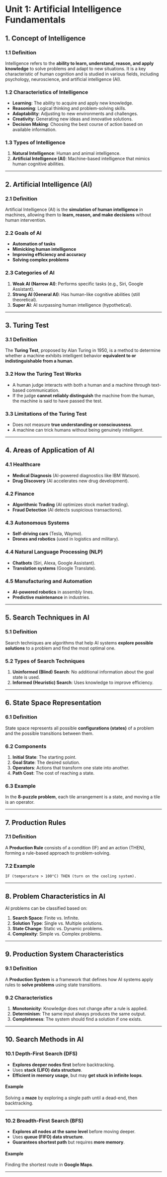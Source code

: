 # **Unit 1: Artificial Intelligence Fundamentals**

## **1. Concept of Intelligence**

### **1.1 Definition**

Intelligence refers to the **ability to learn, understand, reason, and apply knowledge** to solve problems and adapt to new situations. It is a key characteristic of human cognition and is studied in various fields, including psychology, neuroscience, and artificial intelligence (AI).

### **1.2 Characteristics of Intelligence**

- **Learning**: The ability to acquire and apply new knowledge.
- **Reasoning**: Logical thinking and problem-solving skills.
- **Adaptability**: Adjusting to new environments and challenges.
- **Creativity**: Generating new ideas and innovative solutions.
- **Decision Making**: Choosing the best course of action based on available information.

### **1.3 Types of Intelligence**

1. **Natural Intelligence**: Human and animal intelligence.
2. **Artificial Intelligence (AI)**: Machine-based intelligence that mimics human cognitive abilities.

---

## **2. Artificial Intelligence (AI)**

### **2.1 Definition**

Artificial Intelligence (AI) is the **simulation of human intelligence** in machines, allowing them to **learn, reason, and make decisions** without human intervention.

### **2.2 Goals of AI**

- **Automation of tasks**
- **Mimicking human intelligence**
- **Improving efficiency and accuracy**
- **Solving complex problems**

### **2.3 Categories of AI**

1. **Weak AI (Narrow AI)**: Performs specific tasks (e.g., Siri, Google Assistant).
2. **Strong AI (General AI)**: Has human-like cognitive abilities (still theoretical).
3. **Super AI**: AI surpassing human intelligence (hypothetical).

---

## **3. Turing Test**

### **3.1 Definition**

The **Turing Test**, proposed by Alan Turing in 1950, is a method to determine whether a machine exhibits intelligent behavior **equivalent to or indistinguishable from a human**.

### **3.2 How the Turing Test Works**

- A human judge interacts with both a human and a machine through text-based communication.
- If the judge **cannot reliably distinguish** the machine from the human, the machine is said to have passed the test.

### **3.3 Limitations of the Turing Test**

- Does not measure **true understanding or consciousness**.
- A machine can trick humans without being genuinely intelligent.

---

## **4. Areas of Application of AI**

### **4.1 Healthcare**

- **Medical Diagnosis** (AI-powered diagnostics like IBM Watson).
- **Drug Discovery** (AI accelerates new drug development).

### **4.2 Finance**

- **Algorithmic Trading** (AI optimizes stock market trading).
- **Fraud Detection** (AI detects suspicious transactions).

### **4.3 Autonomous Systems**

- **Self-driving cars** (Tesla, Waymo).
- **Drones and robotics** (used in logistics and military).

### **4.4 Natural Language Processing (NLP)**

- **Chatbots** (Siri, Alexa, Google Assistant).
- **Translation systems** (Google Translate).

### **4.5 Manufacturing and Automation**

- **AI-powered robotics** in assembly lines.
- **Predictive maintenance** in industries.

---

## **5. Search Techniques in AI**

### **5.1 Definition**

Search techniques are algorithms that help AI systems **explore possible solutions** to a problem and find the most optimal one.

### **5.2 Types of Search Techniques**

1. **Uninformed (Blind) Search**: No additional information about the goal state is used.
2. **Informed (Heuristic) Search**: Uses knowledge to improve efficiency.

---

## **6. State Space Representation**

### **6.1 Definition**

State space represents all possible **configurations (states)** of a problem and the possible transitions between them.

### **6.2 Components**

1. **Initial State**: The starting point.
2. **Goal State**: The desired solution.
3. **Operators**: Actions that transform one state into another.
4. **Path Cost**: The cost of reaching a state.

### **6.3 Example**

In the **8-puzzle problem**, each tile arrangement is a state, and moving a tile is an operator.

---

## **7. Production Rules**

### **7.1 Definition**

A **Production Rule** consists of a condition (IF) and an action (THEN), forming a rule-based approach to problem-solving.

### **7.2 Example**

```
IF (temperature > 100°C) THEN (turn on the cooling system).
```

---

## **8. Problem Characteristics in AI**

AI problems can be classified based on:

1. **Search Space**: Finite vs. Infinite.
2. **Solution Type**: Single vs. Multiple solutions.
3. **State Change**: Static vs. Dynamic problems.
4. **Complexity**: Simple vs. Complex problems.

---

## **9. Production System Characteristics**

### **9.1 Definition**

A **Production System** is a framework that defines how AI systems apply rules to **solve problems** using state transitions.

### **9.2 Characteristics**

1. **Monotonicity**: Knowledge does not change after a rule is applied.
2. **Determinism**: The same input always produces the same output.
3. **Completeness**: The system should find a solution if one exists.

---

## **10. Search Methods in AI**

### **10.1 Depth-First Search (DFS)**

- **Explores deeper nodes first** before backtracking.
- Uses **stack (LIFO) data structure**.
- **Efficient in memory usage**, but may **get stuck in infinite loops**.

#### **Example**

Solving a **maze** by exploring a single path until a dead-end, then backtracking.

---

### **10.2 Breadth-First Search (BFS)**

- **Explores all nodes at the same level** before moving deeper.
- Uses **queue (FIFO) data structure**.
- **Guarantees shortest path** but requires **more memory**.

#### **Example**

Finding the shortest route in **Google Maps**.

---
